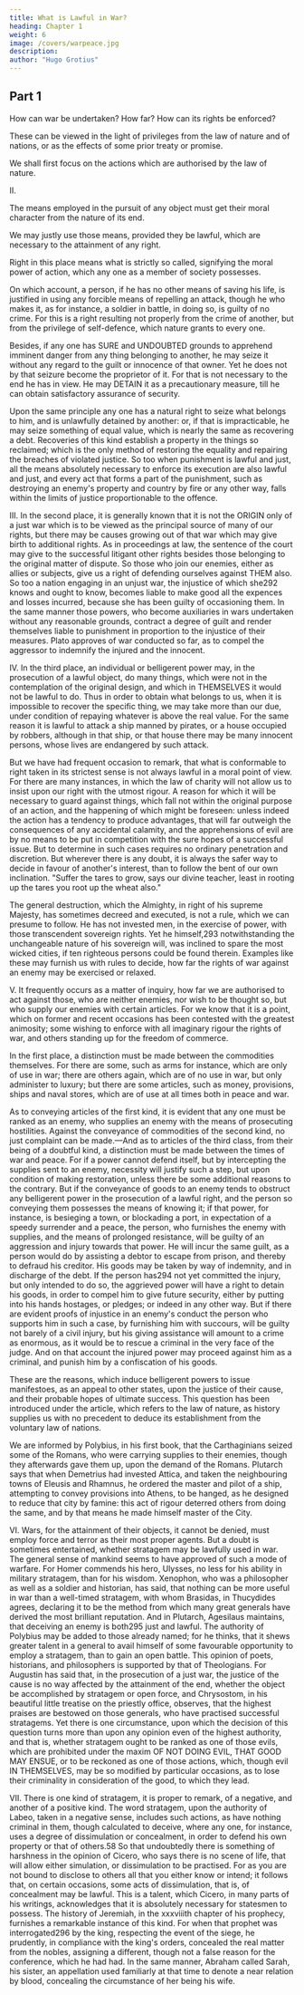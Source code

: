 ```yaml
---
title: What is Lawful in War?
heading: Chapter 1
weight: 6
image: /covers/warpeace.jpg
description: 
author: "Hugo Grotius"
---
```



<!-- General Rules derived from the law of nature—Stratagems and lies—Arrangement of the following parts—First rule, all things necessary to the end lawful—Right resulting not only from the origin of a war, but from causes growing out of the same—Certain consequences justifiable, though not originally lawful—What measures are lawful against those who furnish an enemy with supplies—Stratagems—Negative—Positive—Sometimes allowable to use words in a sense different from the general acceptation—A lie according to the true notion of it injurious to the rights of others—Falsehood allowable in order to deceive children or madmen—Any one addressing another without intentions to deceive, not answerable for the misconceptions of a third person—A person not answerable for the wilful mistakes of those to whom he speaks—The fictitious threats of a person in authority—Fiction allowable in order to save the lives of the innocent, or to promote other equally important purposes—Deception lawful against an enemy, but not including promises, or oaths—To forbear using this privilege an act of generosity and Christian simplicity—Not allowable to urge others to what is unlawful for them, but not for us to do—Allowable to use the services of deserters. -->


## Part 1

How can war be undertaken? How far? How can its rights be enforced?

These can be viewed in the light of privileges from the law of nature and of nations, or as the effects of some prior treaty or promise. 

We shall first focus on the actions which are authorised by the law of nature.

II. 

The means employed in the pursuit of any object must get their moral character from the nature of its end.

We may justly use those means, provided they be lawful, which are necessary to the attainment of any right.

Right in this place means what is strictly so called, signifying the moral power of action, which any one as a member of society possesses. 

On which account, a person, if he has no other means of saving his life, is justified in using any forcible means of repelling an attack, though he who makes it, as for instance, a soldier in battle, in doing so, is guilty of no crime. For this is a right resulting not properly from the crime of another, but from the privilege of self-defence, which nature grants to every one. 

Besides, if any one has SURE and UNDOUBTED grounds to apprehend imminent danger from any thing belonging to another, he may seize it without any regard to the guilt or innocence of that owner. Yet he does not by that seizure become the proprietor of it. For that is not necessary to the end he has in view. He may DETAIN it as a precautionary measure, till he can obtain satisfactory assurance of security.

Upon the same principle any one has a natural right to seize what belongs to him, and is unlawfully detained by another: or, if that is impracticable, he may seize something of equal value, which is nearly the same as recovering a debt. Recoveries of this kind establish a property in the things so reclaimed; which is the only method of restoring the equality and repairing the breaches of violated justice. So too when punishment is lawful and just, all the means absolutely necessary to enforce its execution are also lawful and just, and every act that forms a part of the punishment, such as destroying an enemy's property and country by fire or any other way, falls within the limits of justice proportionable to the offence.

III. In the second place, it is generally known that it is not the ORIGIN only of a just war which is to be viewed as the principal source of many of our rights, but there may be causes growing out of that war which may give birth to additional rights. As in proceedings at law, the sentence of the court may give to the successful litigant other rights besides those belonging to the original matter of dispute. So those who join our enemies, either as allies or subjects, give us a right of defending ourselves against THEM also. So too a nation engaging in an unjust war, the injustice of which she292 knows and ought to know, becomes liable to make good all the expences and losses incurred, because she has been guilty of occasioning them. In the same manner those powers, who become auxiliaries in wars undertaken without any reasonable grounds, contract a degree of guilt and render themselves liable to punishment in proportion to the injustice of their measures. Plato approves of war conducted so far, as to compel the aggressor to indemnify the injured and the innocent.

IV. In the third place, an individual or belligerent power may, in the prosecution of a lawful object, do many things, which were not in the contemplation of the original design, and which in THEMSELVES it would not be lawful to do. Thus in order to obtain what belongs to us, when it is impossible to recover the specific thing, we may take more than our due, under condition of repaying whatever is above the real value. For the same reason it is lawful to attack a ship manned by pirates, or a house occupied by robbers, although in that ship, or that house there may be many innocent persons, whose lives are endangered by such attack.

But we have had frequent occasion to remark, that what is conformable to right taken in its strictest sense is not always lawful in a moral point of view. For there are many instances, in which the law of charity will not allow us to insist upon our right with the utmost rigour. A reason for which it will be necessary to guard against things, which fall not within the original purpose of an action, and the happening of which might be foreseen: unless indeed the action has a tendency to produce advantages, that will far outweigh the consequences of any accidental calamity, and the apprehensions of evil are by no means to be put in competition with the sure hopes of a successful issue. But to determine in such cases requires no ordinary penetration and discretion. But wherever there is any doubt, it is always the safer way to decide in favour of another's interest, than to follow the bent of our own inclination. "Suffer the tares to grow, says our divine teacher, least in rooting up the tares you root up the wheat also."

The general destruction, which the Almighty, in right of his supreme Majesty, has sometimes decreed and executed, is not a rule, which we can presume to follow. He has not invested men, in the exercise of power, with those transcendent sovereign rights. Yet he himself,293 notwithstanding the unchangeable nature of his sovereign will, was inclined to spare the most wicked cities, if ten righteous persons could be found therein. Examples like these may furnish us with rules to decide, how far the rights of war against an enemy may be exercised or relaxed.

V. It frequently occurs as a matter of inquiry, how far we are authorised to act against those, who are neither enemies, nor wish to be thought so, but who supply our enemies with certain articles. For we know that it is a point, which on former and recent occasions has been contested with the greatest animosity; some wishing to enforce with all imaginary rigour the rights of war, and others standing up for the freedom of commerce.

In the first place, a distinction must be made between the commodities themselves. For there are some, such as arms for instance, which are only of use in war; there are others again, which are of no use in war, but only administer to luxury; but there are some articles, such as money, provisions, ships and naval stores, which are of use at all times both in peace and war.

As to conveying articles of the first kind, it is evident that any one must be ranked as an enemy, who supplies an enemy with the means of prosecuting hostilities. Against the conveyance of commodities of the second kind, no just complaint can be made.—And as to articles of the third class, from their being of a doubtful kind, a distinction must be made between the times of war and peace. For if a power cannot defend itself, but by intercepting the supplies sent to an enemy, necessity will justify such a step, but upon condition of making restoration, unless there be some additional reasons to the contrary. But if the conveyance of goods to an enemy tends to obstruct any belligerent power in the prosecution of a lawful right, and the person so conveying them possesses the means of knowing it; if that power, for instance, is besieging a town, or blockading a port, in expectation of a speedy surrender and a peace, the person, who furnishes the enemy with supplies, and the means of prolonged resistance, will be guilty of an aggression and injury towards that power. He will incur the same guilt, as a person would do by assisting a debtor to escape from prison, and thereby to defraud his creditor. His goods may be taken by way of indemnity, and in discharge of the debt. If the person has294 not yet committed the injury, but only intended to do so, the aggrieved power will have a right to detain his goods, in order to compel him to give future security, either by putting into his hands hostages, or pledges; or indeed in any other way. But if there are evident proofs of injustice in an enemy's conduct the person who supports him in such a case, by furnishing him with succours, will be guilty not barely of a civil injury, but his giving assistance will amount to a crime as enormous, as it would be to rescue a criminal in the very face of the judge. And on that account the injured power may proceed against him as a criminal, and punish him by a confiscation of his goods.

These are the reasons, which induce belligerent powers to issue manifestoes, as an appeal to other states, upon the justice of their cause, and their probable hopes of ultimate success. This question has been introduced under the article, which refers to the law of nature, as history supplies us with no precedent to deduce its establishment from the voluntary law of nations.

We are informed by Polybius, in his first book, that the Carthaginians seized some of the Romans, who were carrying supplies to their enemies, though they afterwards gave them up, upon the demand of the Romans. Plutarch says that when Demetrius had invested Attica, and taken the neighbouring towns of Eleusis and Rhamnus, he ordered the master and pilot of a ship, attempting to convey provisions into Athens, to be hanged, as he designed to reduce that city by famine: this act of rigour deterred others from doing the same, and by that means he made himself master of the City.

VI. Wars, for the attainment of their objects, it cannot be denied, must employ force and terror as their most proper agents. But a doubt is sometimes entertained, whether stratagem may be lawfully used in war. The general sense of mankind seems to have approved of such a mode of warfare. For Homer commends his hero, Ulysses, no less for his ability in military stratagem, than for his wisdom. Xenophon, who was a philosopher as well as a soldier and historian, has said, that nothing can be more useful in war than a well-timed stratagem, with whom Brasidas, in Thucydides agrees, declaring it to be the method from which many great generals have derived the most brilliant reputation. And in Plutarch, Agesilaus maintains, that deceiving an enemy is both295 just and lawful. The authority of Polybius may be added to those already named; for he thinks, that it shews greater talent in a general to avail himself of some favourable opportunity to employ a stratagem, than to gain an open battle. This opinion of poets, historians, and philosophers is supported by that of Theologians. For Augustin has said that, in the prosecution of a just war, the justice of the cause is no way affected by the attainment of the end, whether the object be accomplished by stratagem or open force, and Chrysostom, in his beautiful little treatise on the priestly office, observes, that the highest praises are bestowed on those generals, who have practised successful stratagems. Yet there is one circumstance, upon which the decision of this question turns more than upon any opinion even of the highest authority, and that is, whether stratagem ought to be ranked as one of those evils, which are prohibited under the maxim OF NOT DOING EVIL, THAT GOOD MAY ENSUE, or to be reckoned as one of those actions, which, though evil IN THEMSELVES, may be so modified by particular occasions, as to lose their criminality in consideration of the good, to which they lead.

VII. There is one kind of stratagem, it is proper to remark, of a negative, and another of a positive kind. The word stratagem, upon the authority of Labeo, taken in a negative sense, includes such actions, as have nothing criminal in them, though calculated to deceive, where any one, for instance, uses a degree of dissimulation or concealment, in order to defend his own property or that of others.58 So that undoubtedly there is something of harshness in the opinion of Cicero, who says there is no scene of life, that will allow either simulation, or dissimulation to be practised. For as you are not bound to disclose to others all that you either know or intend; it follows that, on certain occasions, some acts of dissimulation, that is, of concealment may be lawful. This is a talent, which Cicero, in many parts of his writings, acknowledges that it is absolutely necessary for statesmen to possess. The history of Jeremiah, in the xxxviiith chapter of his prophecy, furnishes a remarkable instance of this kind. For when that prophet was interrogated296 by the king, respecting the event of the siege, he prudently, in compliance with the king's orders, concealed the real matter from the nobles, assigning a different, though not a false reason for the conference, which he had had. In the same manner, Abraham called Sarah, his sister, an appellation used familiarly at that time to denote a near relation by blood, concealing the circumstance of her being his wife.
